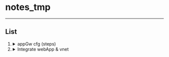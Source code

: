 # notes_tmp

---

## List
1. <details><summary>appGw cfg (steps)</summary>1. new frontEnd ip cfg<br/>2. ssl profile<br/>3. on-premise, upload a cert to appGw<br/>4. new listener & associate the listerner to the ssl profile</details>

2. <details><summary>Integrate webApp & vnet</summary>1. modify the address space of vnet<br/>2. deploy a vpn gw<br/>3. cfg a P2S vpn</details>
